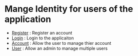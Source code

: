 # Mange Identity for users of the application

- [Register](./register/register.component.md) : Register an account
- [Login](./login/login.component.md) : Login to the applicaiton
- [Account](./account/account.component.md) : Allow the user to manage thier account
- [User](./user/user.component.md) : Allow an admin to manage multiple users
